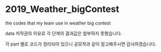 # 2019_Weather_bigContest
the codes that my team use in weather big contest


data 저작권의 이유로 각 단계의 결과값은 첨부하지 못했습니다.

각 part 별로 코드가 정리되어 있으니 공모작과 같이 참고해주시면 감사하겠습니다.
